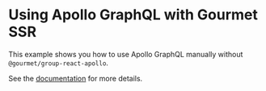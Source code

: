 # Using Apollo GraphQL with Gourmet SSR

This example shows you how to use Apollo GraphQL manually without `@gourmet/group-react-apollo`.

See the [documentation](https://ssr.gourmetjs.org/docs/guides/using-apollo) for more details.
